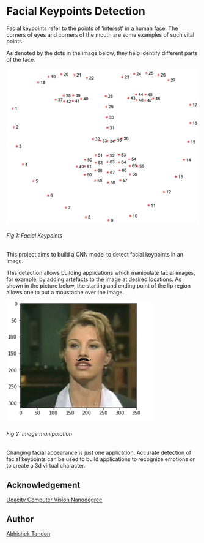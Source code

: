 # Facial Keypoints Detection 

Facial keypoints refer to the points of 'interest' in a human face. The corners of eyes and corners of the mouth are some examples of such vital points. 

As denoted by the dots in the image below, they help identify different parts of the face. 


![Keypoints](https://raw.githubusercontent.com/Tandon-A/CVND_Udacity/master/Facial_Keypoints_Detection/images/landmarks.jpg "Facial Keypoints")

###### Fig 1: Facial Keypoints

This project aims to build a CNN model to detect facial keypoints in an image. 

This detection allows building applications which manipulate facial images, for example, by adding artefacts to the image at desired locations. As shown in the picture below, the starting and ending point of the lip region allows one to put a moustache over the image. 

![Manipulation](https://github.com/Tandon-A/CVND_Udacity/blob/master/Facial_Keypoints_Detection/images/f3.PNG "Image Manipulation")

###### Fig 2: Image manipulation

Changing facial appearance is just one application. Accurate detection of facial keypoints can be used to build applications to recognize emotions or to create a  3d virtual character. 



## Acknowledgement 

[Udacity Computer Vision Nanodegree](https://github.com/udacity/P1_Facial_Keypoints) 

## Author 
[Abhishek Tandon](https://github.com/Tandon-A)
